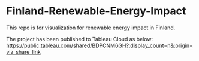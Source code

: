# Finland-Renewable-Energy-Impact
This repo is for visualization for renewable energy impact in Finland.



The project has been published to Tableau Cloud as below:
https://public.tableau.com/shared/BDPCNM6GH?:display_count=n&:origin=viz_share_link